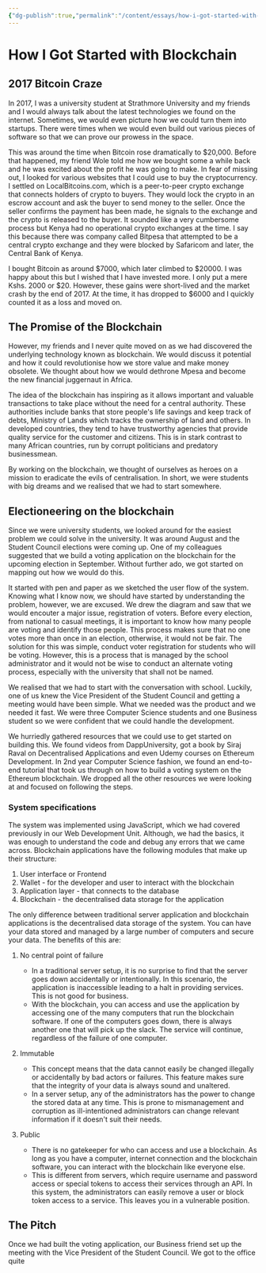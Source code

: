 ```yaml
---
{"dg-publish":true,"permalink":"/content/essays/how-i-got-started-with-blockchain/","noteIcon":"2"}
---
```


# How I Got Started with Blockchain

## 2017 Bitcoin Craze

In 2017, I was a university student at Strathmore University and my friends and I would always talk about the latest technologies we found on the internet. Sometimes, we would even picture how we could turn them into startups. There were times when we would even build out various pieces of software so that we can prove our prowess in the space.

This was around the time when Bitcoin rose dramatically to $20,000. Before that happened, my friend Wole told me how we bought some a while back and he was excited about the profit he was going to make. In fear of missing out, I looked for various websites that I could use to buy the cryptocurrency. I settled on LocalBitcoins.com, which is a peer-to-peer crypto exchange that connects holders of crypto to buyers. They would lock the crypto in an escrow account and ask the buyer to send money to the seller. Once the seller confirms the payment has been made, he signals to the exchange and the crypto is released to the buyer. It sounded like a very cumbersome process but Kenya had no operational crypto exchanges at the time. I say this because there was company called Bitpesa that attempted to be a central crypto exchange and they were blocked by Safaricom and later, the Central Bank of Kenya.

I bought Bitcoin as around $7000, which later climbed to $20000. I was happy about this but I wished that I have invested more. I only put a mere Kshs. 2000 or $20. However, these gains were short-lived and the market crash by the end of 2017. At the time, it has dropped to $6000 and I quickly counted it as a loss and moved on.

## The Promise of the Blockchain

However, my friends and I never quite moved on as we had discovered the underlying technology known as blockchain. We would discuss it potential and how it could revolutionise how we store value and make money obsolete. We thought about how we would dethrone Mpesa and become the new financial juggernaut in Africa. 

The idea of the blockchain has inspiring as it allows important and valuable transactions to take place without the need for a central authority. These authorities include banks that store people's life savings and keep track of debts, Ministry of Lands which tracks the ownership of land and others. In developed countries, they tend to have trustworthy agencies that provide quality service for the customer and citizens. This is in stark contrast to many African countries, run by corrupt politicians and predatory businessmean. 

By working on the blockchain, we thought of ourselves as heroes on a mission to eradicate the evils of centralisation. In short, we were students with big dreams and we realised that we had to start somewhere.

## Electioneering on the blockchain

Since we were university students, we looked around for the easiest problem we could solve in the university. It was around August and the Student Council elections were coming up. One of my colleagues suggested that we build a voting application on the blockchain for the upcoming election in September. Without further ado, we got started on mapping out how we would do this.

It started with pen and paper as we sketched the user flow of the system. Knowing what I know now, we should have started by understanding the problem, however, we are excused. We drew the diagram and saw that we would encouter a major issue, registration of voters. Before every election, from national to casual meetings, it is important to know how many people are voting and identify those people. This process makes sure that no one votes more than once in an election, otherwise, it would not be fair. The solution for this was simple, conduct voter registration for students who will be voting. However, this is a process that is managed by the school administrator and it would not be wise to conduct an alternate voting process, especially with the university that shall not be named.

We realised that we had to start with the conversation with school. Luckily, one of us knew the Vice President of the Student Council and getting a meeting would have been simple. What we needed was the product and we needed it fast. We were three Computer Science students and one Business student so we were confident that we could handle the development. 

We hurriedly gathered resources that we could use to get started on building this. We found videos from DappUniversity, got a book by Siraj Raval on Decentralised Applications and even Udemy courses on Ethereum Development. In 2nd year Computer Science fashion, we found an end-to-end tutorial that took us through on how to build a voting system on the Ethereum blockchain. We dropped all the other resources we were looking at and focused on following the steps. 

### System specifications

The system was implemented using JavaScript, which we had covered previously in our Web Development Unit. Although, we had the basics, it was enough to understand the code and debug any errors that we came across. Blockchain applications have the following modules that make up their structure:
1. User interface or Frontend
2. Wallet - for the developer and user to interact with the blockchain
3. Application layer - that connects to the database
4. Blockchain - the decentralised data storage for the application

The only difference between traditional server application and blockchain applications is the decentralised data storage of the system. You can have your data stored and managed by a large number of computers and secure your data. The benefits of this are:
1. No central point of failure
	- In a traditional server setup, it is no surprise to find that the server goes down accidentally or intentionally. In this scenario, the application is inaccessible leading to a halt in providing services. This is not good for business.
	- With the blockchain, you can access and use the application by accessing one of the many computers that run the blockchain software. If one of the computers goes down, there is always another one that will pick up the slack. The service will continue, regardless of the failure of one computer.

2. Immutable
	- This concept means that the data cannot easily be changed illegally or accidentally by bad actors or failures. This feature makes sure that the integrity of your data is always sound and unaltered. 
	- In a server setup, any of the administrators has the power to change the stored data at any time. This is prone to mismanagement and corruption as ill-intentioned administrators can change relevant information if it doesn't suit their needs. 

3. Public 
	- There is no gatekeeper for who can access and use a blockchain. As long as you have a computer, internet connection and the blockchain software, you can interact with the blockchain like everyone else.
	- This is different from servers, which require username and password access or special tokens to access their services through an API. In this system, the administrators can easily remove a user or block token access to a service. This leaves you in a vulnerable position.

## The Pitch

Once we had built the voting application, our Business friend set up the meeting with the Vice President of the Student Council. We got to the office quite 